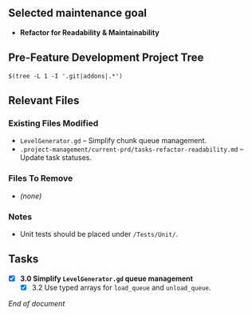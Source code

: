 ## Selected maintenance goal
- **Refactor for Readability & Maintainability**

## Pre-Feature Development Project Tree
```
$(tree -L 1 -I '.git|addons|.*')
```

## Relevant Files

### Existing Files Modified
- `LevelGenerator.gd` – Simplify chunk queue management.
- `.project-management/current-prd/tasks-refactor-readability.md` – Update task statuses.

### Files To Remove
- *(none)*

### Notes
- Unit tests should be placed under `/Tests/Unit/`.

## Tasks
- [x] **3.0 Simplify `LevelGenerator.gd` queue management**
  - [x] 3.2 Use typed arrays for `load_queue` and `unload_queue`.

*End of document*
